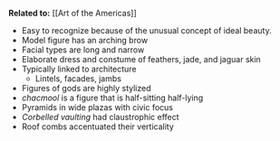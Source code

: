**Related to:** [[Art of the Americas]]

- Easy to recognize because of the unusual concept of ideal beauty.
- Model figure has an arching brow
- Facial types are long and narrow
- Elaborate dress and constume of feathers, jade, and jaguar skin
- Typically linked to architecture
	- Lintels, facades, jambs
- Figures of gods are highly stylized
- *chacmool* is a figure that is half-sitting half-lying
- Pyramids in wide plazas with civic focus
- *Corbelled vaulting* had claustrophic effect
- Roof combs accentuated their verticality
